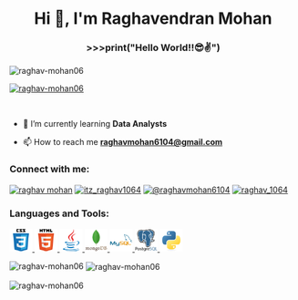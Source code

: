 <h1 align="center">Hi 👋, I'm Raghavendran Mohan</h1>
<h3 align="center">>>>print("Hello World!!😎✌️")</h3>

<p align="left"> <img src="https://komarev.com/ghpvc/?username=raghav-mohan06&label=Profile%20views&color=0e75b6&style=flat" alt="raghav-mohan06" /> </p>

<p align="left"> <a href="https://github.com/ryo-ma/github-profile-trophy"><img src="https://github-profile-trophy.vercel.app/?username=raghav-mohan06" alt="raghav-mohan06" /></a> </p>

<p align="left"> <a href="https://twitter.com/" target="blank"><img src="https://img.shields.io/twitter/follow/?logo=twitter&style=for-the-badge" alt="" /></a> </p>

- 🌱 I’m currently learning **Data Analysts**

- 📫 How to reach me **raghavmohan6104@gmail.com**

<h3 align="left">Connect with me:</h3>
<p align="left">
<a href="https://stackoverflow.com/users/raghav mohan" target="blank"><img align="center" src="https://raw.githubusercontent.com/rahuldkjain/github-profile-readme-generator/master/src/images/icons/Social/stack-overflow.svg" alt="raghav mohan" height="30" width="40" /></a>
<a href="https://instagram.com/itz_raghav1064" target="blank"><img align="center" src="https://raw.githubusercontent.com/rahuldkjain/github-profile-readme-generator/master/src/images/icons/Social/instagram.svg" alt="itz_raghav1064" height="30" width="40" /></a>
<a href="https://www.hackerrank.com/@raghavmohan6104" target="blank"><img align="center" src="https://raw.githubusercontent.com/rahuldkjain/github-profile-readme-generator/master/src/images/icons/Social/hackerrank.svg" alt="@raghavmohan6104" height="30" width="40" /></a>
<a href="https://www.leetcode.com/raghav_1064" target="blank"><img align="center" src="https://raw.githubusercontent.com/rahuldkjain/github-profile-readme-generator/master/src/images/icons/Social/leet-code.svg" alt="raghav_1064" height="30" width="40" /></a>
</p>

<h3 align="left">Languages and Tools:</h3>
<p align="left"> <a href="https://www.w3schools.com/css/" target="_blank" rel="noreferrer"> <img src="https://raw.githubusercontent.com/devicons/devicon/master/icons/css3/css3-original-wordmark.svg" alt="css3" width="40" height="40"/> </a> <a href="https://www.w3.org/html/" target="_blank" rel="noreferrer"> <img src="https://raw.githubusercontent.com/devicons/devicon/master/icons/html5/html5-original-wordmark.svg" alt="html5" width="40" height="40"/> </a> <a href="https://www.java.com" target="_blank" rel="noreferrer"> <img src="https://raw.githubusercontent.com/devicons/devicon/master/icons/java/java-original.svg" alt="java" width="40" height="40"/> </a> <a href="https://www.mongodb.com/" target="_blank" rel="noreferrer"> <img src="https://raw.githubusercontent.com/devicons/devicon/master/icons/mongodb/mongodb-original-wordmark.svg" alt="mongodb" width="40" height="40"/> </a> <a href="https://www.mysql.com/" target="_blank" rel="noreferrer"> <img src="https://raw.githubusercontent.com/devicons/devicon/master/icons/mysql/mysql-original-wordmark.svg" alt="mysql" width="40" height="40"/> </a> <a href="https://www.postgresql.org" target="_blank" rel="noreferrer"> <img src="https://raw.githubusercontent.com/devicons/devicon/master/icons/postgresql/postgresql-original-wordmark.svg" alt="postgresql" width="40" height="40"/> </a> <a href="https://www.python.org" target="_blank" rel="noreferrer"> <img src="https://raw.githubusercontent.com/devicons/devicon/master/icons/python/python-original.svg" alt="python" width="40" height="40"/> </a> </p>

<p><img align="left" src="https://github-readme-stats.vercel.app/api/top-langs?username=raghav-mohan06&show_icons=true&locale=en&layout=compact" alt="raghav-mohan06" /></p>

<p>&nbsp;<img align="center" src="https://github-readme-stats.vercel.app/api?username=raghav-mohan06&show_icons=true&locale=en" alt="raghav-mohan06" /></p>

<p><img align="center" src="https://github-readme-streak-stats.herokuapp.com/?user=raghav-mohan06&" alt="raghav-mohan06" /></p>
